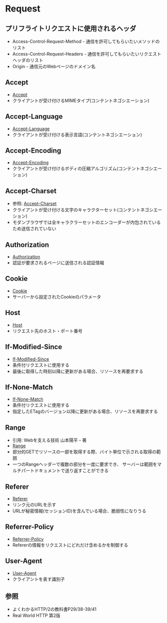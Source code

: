 # Request
## プリフライトリクエストに使用されるヘッダ
- Access-Control-Request-Method - 通信を許可してもらいたいメソッドのリスト
- Access-Control-Request-Headers - 通信を許可してもらいたいリクエストヘッダのリスト
- Origin - 通信元のWebページのドメイン名

## Accept
- [Accept](https://developer.mozilla.org/ja/docs/Web/HTTP/Headers/Accept)
- クライアントが受け付けるMIMEタイプ(コンテントネゴシエーション)

## Accept-Language
- [Accept-Language](https://developer.mozilla.org/ja/docs/Web/HTTP/Headers/Accept-Language)
- クライアントが受け付ける表示言語(コンテントネゴシエーション)

## Accept-Encoding
- [Accept-Encoding](https://developer.mozilla.org/ja/docs/Web/HTTP/Headers/Accept-Encoding)
- クライアントが受け付けるボディの圧縮アルゴリズム(コンテントネゴシエーション)

## Accept-Charset
- 参照: [Accept-Charset](https://developer.mozilla.org/ja/docs/Web/HTTP/Headers/Accept-Charset)
- クライアントが受け付ける文字のキャラクターセット(コンテントネゴシエーション)
- モダンブラウザでは全キャラクラーセットのエンコーダーが内包されているため送信されていない

## Authorization
- [Authorization](https://developer.mozilla.org/ja/docs/Web/HTTP/Headers/Authorization)
- 認証が要求されるページに送信される認証情報

## Cookie
- [Cookie](https://developer.mozilla.org/ja/docs/Web/HTTP/Headers/Cookie)
- サーバーから設定されたCookieのパラメータ

## Host
- [Host](https://developer.mozilla.org/ja/docs/Web/HTTP/Headers/Host)
- リクエスト先のホスト・ポート番号

## If-Modified-Since
- [If-Modified-Since](https://developer.mozilla.org/ja/docs/Web/HTTP/Headers/If-Modified-Since)
- 条件付リクエストに使用する
- 最後に取得した時刻以降に更新がある場合、リソースを再要求する

## If-None-Match
- [If-None-Match](https://developer.mozilla.org/ja/docs/Web/HTTP/Headers/If-None-Match)
- 条件付リクエストに使用する
- 指定したETagのバージョン以降に更新がある場合、リソースを再要求する

## Range
- 引用: Webを支える技術 山本陽平・著
- [Range](https://developer.mozilla.org/ja/docs/Web/HTTP/Headers/Range)
- 部分的GETでリソースの一部を取得する際、バイト単位で示される取得の範囲
- 一つのRangeヘッダーで複数の部分を一度に要求でき、
  サーバーは範囲をマルチパートドキュメントで送り返すことができる

## Referer
- [Referer](https://developer.mozilla.org/ja/docs/Web/HTTP/Headers/Referer)
- リンク元のURLを示す
- URLが秘密情報(セッションID)を含んでいる場合、脆弱性になりうる

## Referrer-Policy
- [Referrer-Policy](https://developer.mozilla.org/ja/docs/Web/HTTP/Headers/Referrer-Policy)
- Refererの情報をリクエストにどれだけ含めるかを制御する

## User-Agent
- [User-Agent](https://developer.mozilla.org/ja/docs/Web/HTTP/Headers/User-Agent)
- クライアントを表す識別子

## 参照
- よくわかるHTTP/2の教科書P29/38-39/41
- Real World HTTP 第2版
